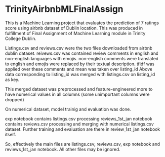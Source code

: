 # TrinityAirbnbMLFinalAssign

This is a Machine Learning project that evaluates the prediction of 7 ratings score using airbnb dataset of Dublin location. This was produced in fulfillment of Final Assignment of Machine Learning module in Trinity College Dublin.

Listings.csv and reviews.csv were the two files downloaded from airbnb dublin dataset.
reivews.csv was contained review comments in english and non-english languages with emojis.
non-english comments were translated to english and emojis were replaced by their textual description.
tfidf was applied over these comments and mean was taken over listing_id
Above data corresponding to listing_id was merged with listings.csv on listing_id as key.

This merged dataset was preprocessed and feature-engineered more to have numerical values in all columns (some unimportant columns were dropped)

On numerical dataset, model trainig and evaluation was done.

exp notebook contains listings.csv processing
reviews_1st_jan notebook contains reviews.csv processing and merging with numerical listings.csv dataset.
Further training and evaluation are there in review_1st_jan notebook itself.

So, effectively the main files are listings.csv, reviews.csv, exp notebook and reviews_1st_jan notebook. All other files may be ignored.
